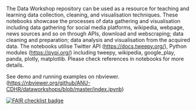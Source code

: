 The Data Workshop repository can be used as a resource for teaching and learning data collection, cleaning, and visualisation techniques. These notebooks showcase the processes of data gathering and visualisation including data gathering for social media platforms, wikipedia, webpage, news sources and so on through APIs, download and webscraping; data cleaning and preparation; data analysis and visualisation from the acquired data. The notebooks utilise Twitter API (https://docs.tweepy.org/), Python modules (https://pypi.org/) including tweepy, wikipedia, google_play, panda, plotly, matplotlib. Please check references in notebooks for more details.

See demo and running examples on nbviewer. (https://nbviewer.org/github/ANU-CDHR/dataworkshops/blob/master/index.ipynb)


<a href="https://fairsoftwarechecklist.net/v0.2?f=21&a=31112&i=31222&r=123">
  <img src="https://fairsoftwarechecklist.net/badge.svg" alt="FAIR checklist badge">
</a>
